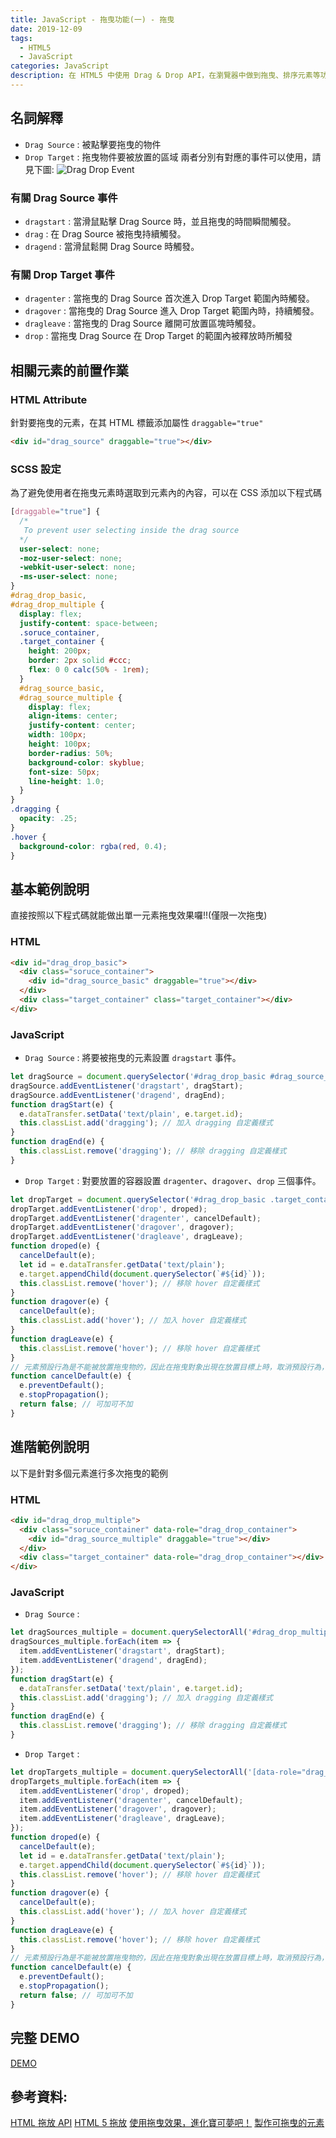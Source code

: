```yaml
---
title: JavaScript - 拖曳功能(一) - 拖曳
date: 2019-12-09
tags: 
  - HTML5
  - JavaScript
categories: JavaScript
description: 在 HTML5 中使用 Drag & Drop API，在瀏覽器中做到拖曳、排序元素等功能。
---
```

## 名詞解釋
* `Drag Source` : 被點擊要拖曳的物件
* `Drop Target` : 拖曳物件要被放置的區域
兩者分別有對應的事件可以使用，請見下圖:
![Drag Drop Event](https://i.imgur.com/tpQ8Koe.png)
### 有關 Drag Source 事件
* `dragstart` : 當滑鼠點擊 Drag Source 時，並且拖曳的時間瞬間觸發。
* `drag` : 在 Drag Source 被拖曳持續觸發。
* `dragend` : 當滑鼠鬆開 Drag Source 時觸發。
### 有關 Drop Target 事件
* `dragenter` : 當拖曳的 Drag Source 首次進入 Drop Target 範圍內時觸發。
* `dragover` : 當拖曳的 Drag Source 進入 Drop Target 範圍內時，持續觸發。
* `dragleave` : 當拖曳的 Drag Source 離開可放置區塊時觸發。
* `drop` : 當拖曳 Drag Source 在 Drop Target 的範圍內被釋放時所觸發

## 相關元素的前置作業
### HTML Attribute
針對要拖曳的元素，在其 HTML 標籤添加屬性 `draggable="true"`
``` HTML
<div id="drag_source" draggable="true"></div>
```
### SCSS 設定
為了避免使用者在拖曳元素時選取到元素內的內容，可以在 CSS 添加以下程式碼
``` CSS
[draggable="true"] {
  /*
   To prevent user selecting inside the drag source
  */
  user-select: none;
  -moz-user-select: none;
  -webkit-user-select: none;
  -ms-user-select: none;
}
#drag_drop_basic,
#drag_drop_multiple {
  display: flex;
  justify-content: space-between;
  .soruce_container,
  .target_container {
    height: 200px;
    border: 2px solid #ccc;
    flex: 0 0 calc(50% - 1rem);
  }
  #drag_source_basic,
  #drag_source_multiple {
    display: flex;
    align-items: center;
    justify-content: center;
    width: 100px;
    height: 100px;
    border-radius: 50%;
    background-color: skyblue;
    font-size: 50px;
    line-height: 1.0;
  }
}
.dragging {
  opacity: .25;
}
.hover {
  background-color: rgba(red, 0.4);
}
```
## 基本範例說明
直接按照以下程式碼就能做出單一元素拖曳效果囉!!(僅限一次拖曳)
### HTML
``` HTML
<div id="drag_drop_basic">
  <div class="soruce_container">
    <div id="drag_source_basic" draggable="true"></div>
  </div>
  <div class="target_container" class="target_container"></div>
</div>
```
### JavaScript
* `Drag Source` :
將要被拖曳的元素設置 `dragstart` 事件。
``` JavaScript
let dragSource = document.querySelector('#drag_drop_basic #drag_source_basic');
dragSource.addEventListener('dragstart', dragStart);
dragSource.addEventListener('dragend', dragEnd);
function dragStart(e) {
  e.dataTransfer.setData('text/plain', e.target.id);
  this.classList.add('dragging'); // 加入 dragging 自定義樣式
}
function dragEnd(e) {
  this.classList.remove('dragging'); // 移除 dragging 自定義樣式
}
```
* `Drop Target` :
對要放置的容器設置 `dragenter`、`dragover`、`drop` 三個事件。
``` JavaScript
let dropTarget = document.querySelector('#drag_drop_basic .target_container');
dropTarget.addEventListener('drop', droped);
dropTarget.addEventListener('dragenter', cancelDefault);
dropTarget.addEventListener('dragover', dragover);
dropTarget.addEventListener('dragleave', dragLeave);
function droped(e) {
  cancelDefault(e);
  let id = e.dataTransfer.getData('text/plain');
  e.target.appendChild(document.querySelector(`#${id}`));
  this.classList.remove('hover'); // 移除 hover 自定義樣式
}
function dragover(e) {
  cancelDefault(e);
  this.classList.add('hover'); // 加入 hover 自定義樣式
}
function dragLeave(e) {
  this.classList.remove('hover'); // 移除 hover 自定義樣式
}
// 元素預設行為是不能被放置拖曳物的，因此在拖曳對象出現在放置目標上時，取消預設行為，讓放置目標可以被放置
function cancelDefault(e) {
  e.preventDefault();
  e.stopPropagation();
  return false; // 可加可不加
}
```
## 進階範例說明
以下是針對多個元素進行多次拖曳的範例
### HTML
``` HTML
<div id="drag_drop_multiple">
  <div class="soruce_container" data-role="drag_drop_container">
    <div id="drag_source_multiple" draggable="true"></div>
  </div>
  <div class="target_container" data-role="drag_drop_container"></div>
</div>
```
### JavaScript
* `Drag Source` :
``` JavaScript
let dragSources_multiple = document.querySelectorAll('#drag_drop_multiple #drag_source_multiple');
dragSources_multiple.forEach(item => {
  item.addEventListener('dragstart', dragStart);
  item.addEventListener('dragend', dragEnd);
});
function dragStart(e) {
  e.dataTransfer.setData('text/plain', e.target.id);
  this.classList.add('dragging'); // 加入 dragging 自定義樣式
}
function dragEnd(e) {
  this.classList.remove('dragging'); // 移除 dragging 自定義樣式
}
```
* `Drop Target` :
``` JavaScript
let dropTargets_multiple = document.querySelectorAll('[data-role="drag_drop_container"]');
dropTargets_multiple.forEach(item => {
  item.addEventListener('drop', droped);
  item.addEventListener('dragenter', cancelDefault);
  item.addEventListener('dragover', dragover);
  item.addEventListener('dragleave', dragLeave);
});
function droped(e) {
  cancelDefault(e);
  let id = e.dataTransfer.getData('text/plain');
  e.target.appendChild(document.querySelector(`#${id}`));
  this.classList.remove('hover'); // 移除 hover 自定義樣式
}
function dragover(e) {
  cancelDefault(e);
  this.classList.add('hover'); // 加入 hover 自定義樣式
}
function dragLeave(e) {
  this.classList.remove('hover'); // 移除 hover 自定義樣式
}
// 元素預設行為是不能被放置拖曳物的，因此在拖曳對象出現在放置目標上時，取消預設行為，讓放置目標可以被放置
function cancelDefault(e) {
  e.preventDefault();
  e.stopPropagation();
  return false; // 可加可不加
}
```
## 完整 DEMO
[DEMO](https://syj0905.github.io/drag-drop-demo/)
## 參考資料:
[HTML 拖放 API](https://developer.mozilla.org/zh-TW/docs/Web/API/HTML_Drag_and_Drop_API)
[HTML 5 拖放](https://www.w3school.com.cn/html5/html_5_draganddrop.asp)
[使用拖曳效果，進化寶可夢吧！](https://w3c.hexschool.com/blog/2f2c7c6e)
[製作可拖曳的元素](https://pjchender.blogspot.com/2017/08/html5-drag-and-drop-api.html)
